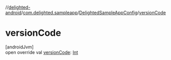 //[delighted-android](../../../index.md)/[com.delighted.sampleapp](../index.md)/[DelightedSampleAppConfig](index.md)/[versionCode](version-code.md)

# versionCode

[androidJvm]\
open override val [versionCode](version-code.md): [Int](https://kotlinlang.org/api/latest/jvm/stdlib/kotlin/-int/index.html)
